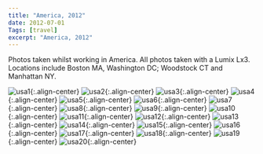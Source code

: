 ```yaml
---
title: "America, 2012"
date: 2012-07-01
Tags: [travel]
excerpt: "America, 2012"
---
```


Photos taken whilst working in America. All photos taken with a Lumix Lx3. Locations include Boston MA, Washington DC; Woodstock CT and Manhattan NY.   

![usa1](/images/photograph/usa1.png "usa1"){:.align-center}
![usa2](/images/photograph/usa2.png "usa1"){:.align-center}
![usa3](/images/photograph/usa3.png "usa3"){:.align-center}
![usa4](/images/photograph/usa4.png "usa4"){:.align-center}
![usa5](/images/photograph/usa5.png "usa5"){:.align-center}
![usa6](/images/photograph/usa6.png "usa6"){:.align-center}
![usa7](/images/photograph/usa7.png "usa7"){:.align-center}
![usa8](/images/photograph/usa8.png "usa8"){:.align-center}
![usa9](/images/photograph/usa9.png "usa9"){:.align-center}
![usa10](/images/photograph/usa10.png "usa10"){:.align-center}
![usa11](/images/photograph/usa11.png "usa11"){:.align-center}
![usa12](/images/photograph/usa12.png "usa12"){:.align-center}
![usa13](/images/photograph/usa13.png "usa13"){:.align-center}
![usa14](/images/photograph/usa14.png "usa14"){:.align-center}
![usa15](/images/photograph/usa15.png "usa15"){:.align-center}
![usa16](/images/photograph/usa16.png "usa16"){:.align-center}
![usa17](/images/photograph/usa17.png "usa17"){:.align-center}
![usa18](/images/photograph/usa18.png "usa18"){:.align-center}
![usa19](/images/photograph/usa19.png "usa19"){:.align-center}
![usa20](/images/photograph/usa20.png "usa20"){:.align-center}

